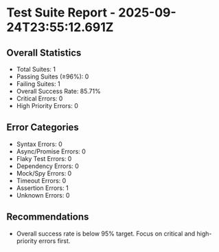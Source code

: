 # Test Suite Report - 2025-09-24T23:55:12.691Z

## Overall Statistics
- Total Suites: 1
- Passing Suites (≥96%): 0
- Failing Suites: 1
- Overall Success Rate: 85.71%
- Critical Errors: 0
- High Priority Errors: 0

## Error Categories
- Syntax Errors: 0
- Async/Promise Errors: 0
- Flaky Test Errors: 0
- Dependency Errors: 0
- Mock/Spy Errors: 0
- Timeout Errors: 0
- Assertion Errors: 1
- Unknown Errors: 0

## Recommendations
- Overall success rate is below 95% target. Focus on critical and high-priority errors first.